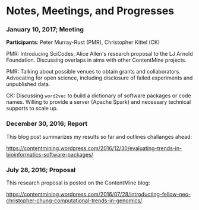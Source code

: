 # Notes, Meetings, and Progresses


### January 10, 2017; Meeting
**Participants**: Peter Murray-Rust (PMR), Christopher Kittel  (CK)

PMR: Introducing SciCodes, Alice Allen's research proposal to the LJ Arnold Foundation. Discussing overlaps in aims with other ContentMine projects.

PMR: Talking about possible venues to obtain grants and collaborators. Advocating for open science, including disclosure of failed experiments and unpublished data.

CK: Discussing `word2vec` to build a dictionary of software packages or code names. Willing to provide a server (Apache Spark) and necessary technical supports to scale up.


### December 30, 2016; Report

This blog post summarizes my results so far and outlines challanges ahead:

https://contentmining.wordpress.com/2016/12/30/evaluating-trends-in-bioinformatics-software-packages/

### July 28, 2016; Proposal
This research proposal is posted on the ContentMine blog:

https://contentmining.wordpress.com/2016/07/28/introducting-fellow-neo-christopher-chung-computational-trends-in-genomics/